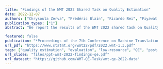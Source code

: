 ```yaml
---
title: "Findings of the WMT 2022 Shared Task on Quality Estimation"
date: 2022-12-07
authors: ["Chrysoula Zerva", "Frédéric Blain", "Ricardo Rei", "Piyawat Lertvittayakumjorn", "José G. C. de Souza", "Steffen Eger", "Diptesh Kanojia", "Duarte Alves", "Constantin Orăsan", "Marina Fomicheva", "André F. T. Martins", "Lucia Specia" ]
publication_types: ["1"]
abstract: "We report the results of the WMT 2022 shared task on Quality Estimation, in which the challenge is to predict the quality of the output of neural machine translation systems at the word and sentence levels, without access to reference translations. This edition introduces a few novel aspects and extensions that aim to enable more fine-grained, and explainable quality estimation approaches. We introduce an updated quality annotation scheme using Multidimensional Quality Metrics to obtain sentence- and word-level quality scores for three language pairs. We also extend the Direct Assessments and post-edit data (MLQE-PE) to new language pairs: we present a novel and large dataset on English-Marathi, as well as a zero-shot test-set on English-Yoruba. Further, we include an explainability sub-task for all language pairs and present a new format of a critical error detection task for two new language pairs. Participants from 11 different teams submitted altogether 991 systems to different task variants and language pair."

featured: false
publication: "*Proceedings of the 7th Conference on Machine Translation (WMT 2022) at EMNLP*"
url_pdf: "https://www.statmt.org/wmt22/pdf/2022.wmt-1.3.pdf"
tags: ["quality estimation", "evaluation", "low-resource", "QE", "post-machine-translation"]
url_slides: "files/ppt-wmt-2022-findings-qe.pdf"
url_dataset: "https://github.com/WMT-QE-Task/wmt-qe-2022-data"
---
```


